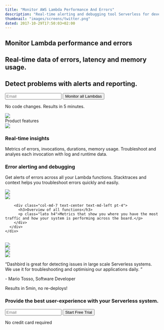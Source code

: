 ```yaml
---
title: "Monitor AWS Lambda Performance And Errors"
description: "Real-time alerting and debugging tool Serverless for developers to build and fix Lambda functions quickly. Node.js, Python, Java and more."
thumbnail: "images/screens/twitter.png"
dated: 2017-10-29T17:50:03+02:00
---
```

<section class="container slogan">
  <div class="row justify-content-md-end">
    <div class="col-lg-6">
      <h1 class="text-center text-md-left">Monitor Lambda performance and errors</h1>
      <h2 class="mt-4 text-center text-md-left lato">Real-time data of errors, latency and memory usage.</h2>
      <h2 class="lato text-center text-md-left">Detect problems with alerts and reporting.</h2>
      <div class="pt-5 pr-5">
        <form method="post" action="https://app.dashbird.io/auth/register">
          <label class="input-group">
              <input type="text" class="form-control" placeholder='Email' name="email" required>
              <button class="input-group-addon">Monitor all Lambdas</button>
          </label>
        </form>
        <p class="text-center gray small">No code changes. Results in 5 minutes.</p>
      </div>
    </div>
    <div class="col-md-4 d-none d-md-block mr-4">
      <img src="/images/dashbird-illustration.svg">
    </div>
  </div>

</section>



<section class="container-fluid dark-bg mt-5">

  <div class="row">
    <div class="col text-center mt-5">
      <span class="h2 underlined">Product features</span>
    </div>
  </div>

  <div class="row justify-content-md-center align-items-center">
    <div class="col-10 bg-white p-3 mt-5 mb-4 mx-auto">
      <div class="row">
        <div class="col-md-5 imgs-fluid">
          <img src="/images/screens/invocations.png">
        </div>
        <div class="col-md-7 text-center text-md-left pt-4">
          <h3>Real-time insights</h3>
          <p class="lato h4 lh-2">Metrics of errors, invocations, durations, memory usage. Troubleshoot and analyes each invocation with log and runtime data.</p>
        </div>
      </div>
    </div>
  </div>

  <div class="row justify-content-md-center align-items-center">
    <div class="col-10 bg-white p-3 mt-5 mb-4 mx-auto">
      <div class="row">
        <div class="col-md-7 text-center text-md-left pt-4">
          <h3>Error alerting and debugging</h3>
          <p class="lato h4 lh-2">Get alerts of errors across all your Lambda functions. Stacktraces and context helps you troubleshoot errors quickly and easily.</p>
        </div>
        <div class="col-md-5 text-right imgs-fluid">
          <img src="/images/screens/error.png">
        </div>
      </div>
    </div>
  </div>

  <div class="row justify-content-md-center align-items-center">
    <div class="col-10 bg-white p-3 mt-5 mb-4 mx-auto">
      <div class="row ">
        <div class="col-md-5 imgs-fluid">
          <img src="/images/screens/overview.png">
        </div>

        <div class="col-md-7 text-center text-md-left pt-4">
          <h3>Overview of all functions</h3>
          <p class="lato h4">Metrics that show you where you have the most traffic and how your system is performing across the board.</p>
        </div>
      </div>
    </div>
  </div>
</section>

<section class="container social" style="margin-top: 30px;">
  <div class="row justify-content-center">
    <div class="col-auto mr-md-3" style="margin-top: 19px;"><img class="w-150 mx-auto" src="/images/socialproof/nuviad.png"></div>
    <div class="col-auto mr-md-2 mt-4 d-flex align-items-center"><img class="w-150 mx-auto" src="/images/socialproof/volta.png"></div>
    <div class="col-auto mt-4 d-flex align-items-center"><img class="w-150 mx-auto" src="/images/socialproof/teamweek.png"></div>
  </div>
  <div class="row justify-content-md-center mt-5 subtle">
    <div class="col-md-6 gray">
      <p class="text-center slab">“Dashbird is great for detecting issues in large scale Serverless systems. We use it for troubleshooting and optimising our applications daily. ”</p>
      <p class="quote text-center">- Mario Tosso, Software Developer</p>
    </div>
  </div>
</section>

<section class="container-fluid">
  <div class="row justify-content-md-center">
    <div class="col justify-content-md-center text-center bg-cta br-7 mb-8 mt-3 pt-5 pb-5 mx-auto" style="max-width: 832px;" >
      <span class="h1 pt-5">Results in 5min, no re-deploys!</span>
      <h3 class="mt-3">Provide the best user-experience with your Serverless system.</h3>
      <div class="row justify-content-md-center">
        <div class="pt-5 pr-5 col-lg-7 mx-auto">
          <form method="post" action="https://app.dashbird.io/auth/register">
          <label class="input-group">
            <input type="text" class="form-control" placeholder='Email' name="email" required>
            <button class="input-group-addon">Start Free Trial</button>
          </label>
          </form>
          <p class="text-center small">No credit card required</p>
        </div>
      </div>
    </div>
  </div>
</section>
